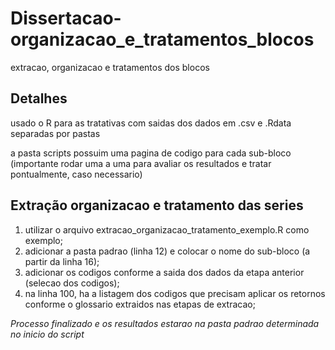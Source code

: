 # Dissertacao-organizacao_e_tratamentos_blocos
extracao, organizacao e tratamentos dos blocos

## Detalhes
usado o R para as tratativas com saidas dos dados em .csv e .Rdata separadas por pastas

a pasta scripts possuim uma pagina de codigo para cada sub-bloco (importante rodar uma a uma para avaliar os resultados e tratar pontualmente, caso necessario)


## Extração organizacao	e tratamento das series 
1. utilizar o arquivo extracao_organizacao_tratamento_exemplo.R como exemplo;
2. adicionar a pasta padrao (linha 12) e colocar o nome do sub-bloco (a partir da linha 16);
3. adicionar os codigos conforme a saida dos dados da etapa anterior (selecao dos codigos);
4. na linha 100, ha a listagem dos codigos que precisam aplicar os retornos conforme o glossario extraidos nas etapas de extracao;




*Processo finalizado e os resultados estarao na pasta padrao determinada no inicio do script*
